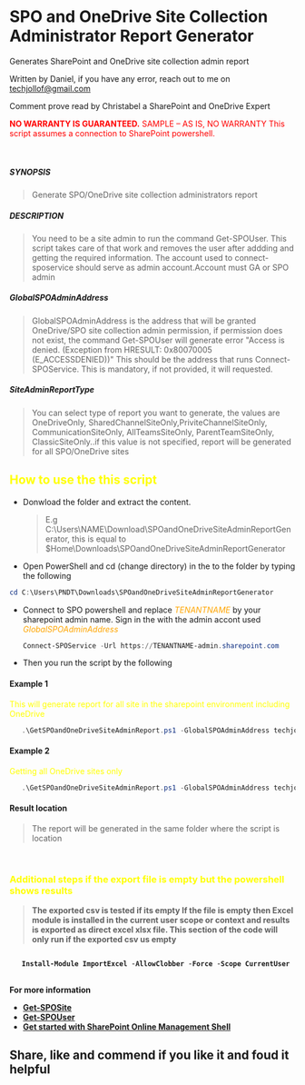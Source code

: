 # SPO and OneDrive Site Collection Administrator Report Generator
Generates SharePoint and OneDrive site collection admin report




Written by Daniel, if you have any error, reach out to me on techjollof@gmail.com

Comment prove read by Christabel a SharePoint and OneDrive Expert

<p style="color:red;"> <b>NO WARRANTY IS GUARANTEED.</b> SAMPLE – AS IS, NO WARRANTY This script assumes a connection to SharePoint powershell. </p>


<br>

##### SYNOPSIS
>Generate SPO/OneDrive site collection administrators report
        
 
##### DESCRIPTION
>You need to be a site admin to run the command Get-SPOUser.
This script takes care of that work and removes the user after addding and getting the required information.
The account used to connect-sposervice should serve as admin account.Account must GA or SPO admin
    
##### GlobalSPOAdminAddress
>GlobalSPOAdminAddress is the address that will be granted OneDrive/SPO site collection admin permission, if permission does 
not exist, the command Get-SPOUser will generate error "Access is denied. (Exception from HRESULT: 0x80070005 (E_ACCESSDENIED))" 
This should be the address that runs Connect-SPOService. This is mandatory, if not provided, it will requested.

##### SiteAdminReportType
>You can select type of report you want to generate, the values are OneDriveOnly, SharedChannelSiteOnly,PriviteChannelSiteOnly, 
CommunicationSiteOnly, AllTeamsSiteOnly, ParentTeamSiteOnly, ClassicSiteOnly..if this value is not specified, report will be
generated for all SPO/OneDrive sites
  

<h2 style="color:yellow;">  How to use the this script </h2>

- Donwload the folder and extract the content. 
  >E.g C:\Users\NAME\Download\SPOandOneDriveSiteAdminReportGenerator, this is equal to $Home\Downloads\SPOandOneDriveSiteAdminReportGenerator
- Open PowerShell and cd (change directory) in the to the folder by typing the following

``` powershell
cd C:\Users\PNDT\Downloads\SPOandOneDriveSiteAdminReportGenerator
```

- Connect to SPO powershell and replace <i style="color:orange">TENANTNAME</i> by your sharepoint admin name. Sign in the with the admin accont used <i style="color:orange"> GlobalSPOAdminAddress</i>
  ```powershell
  Connect-SPOService -Url https://TENANTNAME-admin.sharepoint.com
  ```
- Then you run the script by the following

        
#### Example 1
<p style="color:yellow;"> This will generate report for all site in the sharepoint environment including OneDrive </p>

```powershell
   .\GetSPOandOneDriveSiteAdminReport.ps1 -GlobalSPOAdminAddress techjollof@constoso.com
```

#### Example 2
 <p style="color:yellow;"> Getting all OneDrive sites only </p>

 ``` powershell
    .\GetSPOandOneDriveSiteAdminReport.ps1 -GlobalSPOAdminAddress techjollof@constoso.com -SiteAdminReportType OneDriveOnly 
 ```

#### Result location
> The report will be generated in the same folder where the script is location

<b><br>

<h3 style="color:yellow;"> Additional steps if the export file is empty but the powershell shows results  </h3>

>The exported csv is tested if its empty
If the file is empty then Excel module is installed in the current user scope or context and results is exported as direct excel xlsx file.
This section of the code will only run if the exported csv us empty

```powershell

   Install-Module ImportExcel -AllowClobber -Force -Scope CurrentUser
   
```

For more information
- <a href ="https://learn.microsoft.com/en-us/powershell/module/sharepoint-online/get-sposite?view=sharepoint-ps" target = "_blank" > Get-SPOSite </a>
- <a href ="https://learn.microsoft.com/en-us/powershell/module/sharepoint-online/get-spouser?view=sharepoint-ps" target = "_blank" > Get-SPOUser</a>
- <a href = "https://learn.microsoft.com/en-us/powershell/sharepoint/sharepoint-online/connect-sharepoint-online" target = "_blank"> Get started with SharePoint Online Management Shell </a>


## Share, like and commend if you like it and foud it helpful